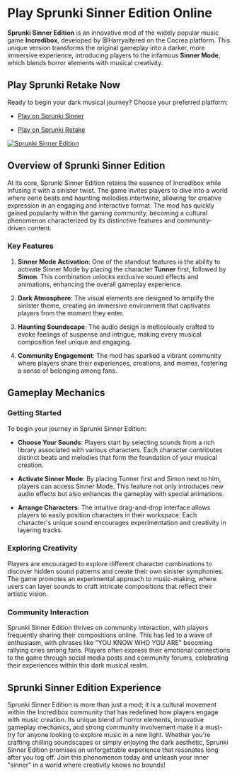 # Play Sprunki Sinner Edition Online

**Sprunki Sinner Edition** is an innovative mod of the widely popular music game **Incredibox**, developed by @Harryaltered on the Cocrea platform. This unique version transforms the original gameplay into a darker, more immersive experience, introducing players to the infamous **Sinner Mode**, which blends horror elements with musical creativity. 

## Play Sprunki Retake Now

Ready to begin your dark musical journey? Choose your preferred platform:

- [Play on Sprunki Sinner](https://sprunkisinner.org/)

- [Play on Sprunki Retake](https://sprunki-retake.net/sprunki-sinner-edition)

  

[![Sprunki Sinner Edition](https://sprunkisinner.org/_nuxt/sprunki-sinner-edition.BFsKprZQ.png)](https://sprunki-retake.net/_nuxt/sprunki-retake.DCj9Xdqs.png)



## Overview of Sprunki Sinner Edition

At its core, Sprunki Sinner Edition retains the essence of Incredibox while infusing it with a sinister twist. The game invites players to dive into a world where eerie beats and haunting melodies intertwine, allowing for creative expression in an engaging and interactive format. The mod has quickly gained popularity within the gaming community, becoming a cultural phenomenon characterized by its distinctive features and community-driven content.

### Key Features

1. **Sinner Mode Activation**: One of the standout features is the ability to activate Sinner Mode by placing the character **Tunner** first, followed by **Simon**. This combination unlocks exclusive sound effects and animations, enhancing the overall gameplay experience.

2. **Dark Atmosphere**: The visual elements are designed to amplify the sinister theme, creating an immersive environment that captivates players from the moment they enter.

3. **Haunting Soundscape**: The audio design is meticulously crafted to evoke feelings of suspense and intrigue, making every musical composition feel unique and engaging.

4. **Community Engagement**: The mod has sparked a vibrant community where players share their experiences, creations, and memes, fostering a sense of belonging among fans.

## Gameplay Mechanics

### Getting Started

To begin your journey in Sprunki Sinner Edition:

- **Choose Your Sounds**: Players start by selecting sounds from a rich library associated with various characters. Each character contributes distinct beats and melodies that form the foundation of your musical creation.

- **Activate Sinner Mode**: By placing Tunner first and Simon next to him, players can access Sinner Mode. This feature not only introduces new audio effects but also enhances the gameplay with special animations.

- **Arrange Characters**: The intuitive drag-and-drop interface allows players to easily position characters in their workspace. Each character's unique sound encourages experimentation and creativity in layering tracks.

### Exploring Creativity

Players are encouraged to explore different character combinations to discover hidden sound patterns and create their own sinister symphonies. The game promotes an experimental approach to music-making, where users can layer sounds to craft intricate compositions that reflect their artistic vision.

### Community Interaction

Sprunki Sinner Edition thrives on community interaction, with players frequently sharing their compositions online. This has led to a wave of enthusiasm, with phrases like "YOU KNOW WHO YOU ARE" becoming rallying cries among fans. Players often express their emotional connections to the game through social media posts and community forums, celebrating their experiences within this dark musical realm.

## Sprunki Sinner Edition Experience

Sprunki Sinner Edition is more than just a mod; it is a cultural movement within the Incredibox community that has redefined how players engage with music creation. Its unique blend of horror elements, innovative gameplay mechanics, and strong community involvement make it a must-try for anyone looking to explore music in a new light. Whether you're crafting chilling soundscapes or simply enjoying the dark aesthetic, Sprunki Sinner Edition promises an unforgettable experience that resonates long after you log off. Join this phenomenon today and unleash your inner "sinner" in a world where creativity knows no bounds!
